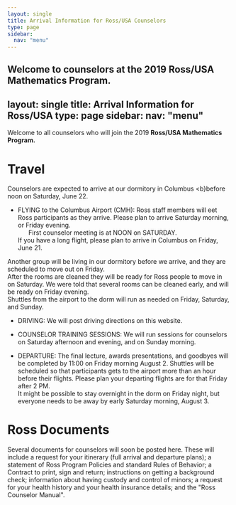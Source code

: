 ```yaml
---
layout: single
title: Arrival Information for Ross/USA Counselors
type: page
sidebar:
  nav: "menu"
---
```


Welcome to counselors at the 2019 Ross/USA Mathematics Program.
---
layout: single
title: Arrival Information for Ross/USA
type: page
sidebar:
  nav: "menu"
---

Welcome to all counselors who will join the 
2019 <b> Ross/USA Mathematics Program. </b>

# Travel

Counselors are expected to arrive at our dormitory in Columbus
<b}before noon on Saturday, June 22</b>.

- FLYING to the Columbus Airport (CMH):  Ross staff members will 
eet Ross participants as they arrive.  Please plan to arrive Saturday morning,
or Friday evening.  <br>
&nbsp; &nbsp; &nbsp; First counselor meeting is at NOON on SATURDAY. <br>
If you have a long flight, please plan to arrive in Columbus on Friday, June 21. 

Another group will be living in our dormitory before we arrive, 
and they are scheduled to move out on Friday.  
After the rooms are cleaned they will be ready for Ross
people to move in on Saturday.  We were told that several rooms can be cleaned early,
and will be ready on Friday evening.  <br>
Shuttles from the airport to the dorm will run as needed 
on Friday, Saturday, and Sunday. 

- DRIVING:  We will post driving directions on this website.

- COUNSELOR TRAINING SESSIONS: We will run sessions for counselors on Saturday afternoon
and evening, and on Sunday morning. 

- DEPARTURE: The final lecture, awards presentations, and goodbyes will be
completed by 11:00 on Friday morning August 2. Shuttles 
will be scheduled so that participants gets to the airport more
than an hour before their flights.  Please plan your departing flights are 
for that Friday after 2 PM.  
It might be possible to stay overnight in the dorm on Friday night,
but everyone needs to be away by early Saturday morning, August 3. 

# Ross Documents
Several documents for counselors will soon be posted here.  These will include a request 
for your itinerary (full arrival and departure plans); 
a statement of Ross Program Policies and standard Rules of Behavior; 
a Contract to print, sign and return; 
instructions on getting a background check; 
information about having custody and control of minors; 
a request for your health history and your health insurance details; and
the "Ross Counselor Manual".



